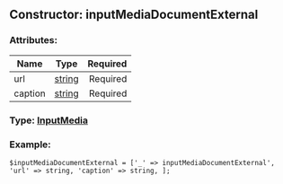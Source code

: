 ## Constructor: inputMediaDocumentExternal  

### Attributes:

| Name     |    Type       | Required |
|----------|:-------------:|---------:|
|url|[string](../types/string.md) | Required|
|caption|[string](../types/string.md) | Required|



### Type: [InputMedia](../types/InputMedia.md)


### Example:

```
$inputMediaDocumentExternal = ['_' => inputMediaDocumentExternal', 'url' => string, 'caption' => string, ];
```